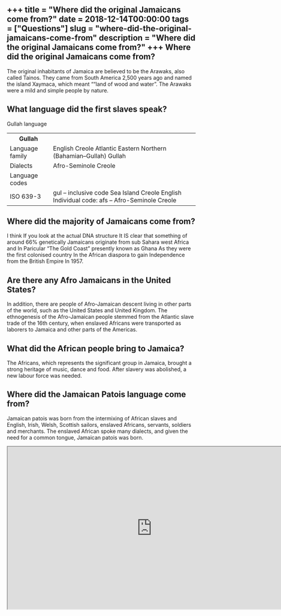 +++
title = "Where did the original Jamaicans come from?"
date = 2018-12-14T00:00:00
tags = ["Questions"]
slug = "where-did-the-original-jamaicans-come-from"
description = "Where did the original Jamaicans come from?"
+++
Where did the original Jamaicans come from?
-------------------------------------------

The original inhabitants of Jamaica are believed to be the Arawaks, also called Tainos. They came from South America 2,500 years ago and named the island Xaymaca, which meant ““land of wood and water”. The Arawaks were a mild and simple people by nature.

What language did the first slaves speak?
-----------------------------------------

Gullah language

<table><tr><th>Gullah</th></tr><tr><td>Language family</td><td>English Creole Atlantic Eastern Northern (Bahamian–Gullah) Gullah</td></tr><tr><td>Dialects</td><td>Afro-Seminole Creole</td></tr><tr><td>Language codes</td></tr><tr><td>ISO 639-3</td><td>gul – inclusive code Sea Island Creole English Individual code: afs – Afro-Seminole Creole</td></tr></table>

Where did the majority of Jamaicans come from?
----------------------------------------------

I think If you look at the actual DNA structure It IS clear that something of around 66% genetically Jamaicans originate from sub Sahara west Africa and In Paricular “The Gold Coast” presently known as Ghana As they were the first colonised country In the African diaspora to gain Independence from the British Empire In 1957.

Are there any Afro Jamaicans in the United States?
--------------------------------------------------

In addition, there are people of Afro-Jamaican descent living in other parts of the world, such as the United States and United Kingdom. The ethnogenesis of the Afro-Jamaican people stemmed from the Atlantic slave trade of the 16th century, when enslaved Africans were transported as laborers to Jamaica and other parts of the Americas.

What did the African people bring to Jamaica?
---------------------------------------------

The Africans, which represents the significant group in Jamaica, brought a strong heritage of music, dance and food. After slavery was abolished, a new labour force was needed.

Where did the Jamaican Patois language come from?
-------------------------------------------------

Jamaican patois was born from the intermixing of African slaves and English, Irish, Welsh, Scottish sailors, enslaved Africans, servants, soldiers and merchants. The enslaved African spoke many dialects, and given the need for a common tongue, Jamaican patois was born.

<iframe allow="accelerometer; autoplay; clipboard-write; encrypted-media; gyroscope; picture-in-picture" allowfullscreen="" class="__youtube_prefs__  epyt-is-override  no-lazyload" data-no-lazy="1" data-origheight="433" data-origwidth="770" data-skipgform_ajax_framebjll="" height="433" id="_ytid_30015" loading="lazy" src="https://www.youtube.com/embed/ViHuzkf9QdQ?enablejsapi=1&autoplay=0&cc_load_policy=0&cc_lang_pref=&iv_load_policy=1&loop=0&modestbranding=0&rel=1&fs=1&playsinline=0&autohide=2&theme=dark&color=red&controls=1&" title="YouTube player" width="770"></iframe>